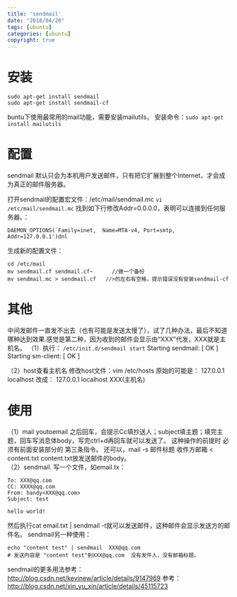 ```yaml
---
title: 'sendmail'
date: "2018/04/20"
tags: [ubuntu]
categories: [ubuntu]
copyright: true
---
```

# 安装
```
sudo apt-get install sendmail  
sudo apt-get install sendmail-cf
```
buntu下使用最常用的mail功能，需要安装mailutils，
安装命令：`sudo apt-get install mailutils `
# 配置
sendmail 默认只会为本机用户发送邮件，只有把它扩展到整个Internet，才会成为真正的邮件服务器。

打开sendmail的配置宏文件：/etc/mail/sendmail.mc
 `vi  /etc/mail/sendmail.mc`
找到如下行修改Addr=0.0.0.0，表明可以连接到任何服务器。： 
```
DAEMON_OPTIONS(`Family=inet,  Name=MTA-v4, Port=smtp, Addr=127.0.0.1')dnl
```
生成新的配置文件：
```
cd /etc/mail  
mv sendmail.cf sendmail.cf~      //做一个备份  
mv sendmail.mc > sendmail.cf   //>的左右有空格，提示错误没有安装sendmail-cf 
```
# 其他
中间发邮件一直发不出去（也有可能是发送太慢了），试了几种办法，最后不知道哪种达到效果.感觉是第二种，因为收到的邮件会显示由“XXX”代发，XXX就是主机名。
（1）执行： `/etc/init.d/sendmail start`
Starting sendmail: [ OK ] Starting sm-client: [ OK ]

（2）host查看主机名
修改host文件：vim /etc/hosts
原始的可能是： 127.0.0.1 localhost
改成： 127.0.0.1  localhost XXX(主机名)
# 使用
（1）mail youtoemail   之后回车，会提示Cc填抄送人；subject填主题；填完主题，回车写消息体body，写完ctrl+d再回车就可以发送了。
这种操作的前提时 必须有前面安装部分的 第三条指令。
还可以，mail -s 邮件标题 收件方邮箱 < content.txt           content.txt放发送邮件的body。  
（2）sendmail.  写一个文件，如email.tx：
```
To: XXX@qq.com
CC: XXXX@qq.com
From: handy<XXX@qq.com>
Subject: test

hello world!
```
然后执行cat email.txt | sendmail -t就可以发送邮件，这种邮件会显示发送方的邮件名。
sendmail另一种使用：
```
echo "content test" | sendmail  XXX@qq.com   
# 发送内容是 "content test"到XXX@qq.com  没有发件人，没有邮箱标题。
```

sendmail的更多用法参考：http://blog.csdn.net/kevinew/article/details/9147969 
参考：http://blog.csdn.net/xin_yu_xin/article/details/45115723